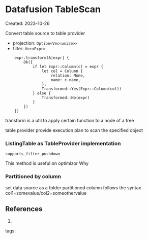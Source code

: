 # Datafusion TableScan
Created: 2023-10-26

Convert table source to table provider
- projection: `Option<Vec<usize>>`
- filter: `Vec<Expr>`

```
    expr.transform(&|expr| {
        Ok({
            if let Expr::Column(c) = expr {
                let col = Column {
                    relation: None,
                    name: c.name,
                };
                Transformed::Yes(Expr::Column(col))
            } else {
                Transformed::No(expr)
            }
        })
    })
```

transform is a util to apply certain function to a node of a tree

table provider provide execution plan to scan the specified object

### ListingTable as TableProvider implementation
```
supports_filter_pushdown
```
This method is useful on optimizor
Why 

### Partitioned by column

set data source as a folder
partitioned column follows the syntax
col1=somevalue/col2=someothervalue

## References
1. 
tags: 